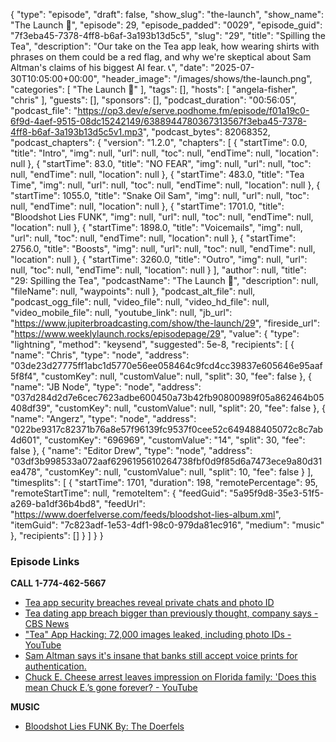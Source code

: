 {
  "type": "episode",
  "draft": false,
  "show_slug": "the-launch",
  "show_name": "The Launch 🚀",
  "episode": 29,
  "episode_padded": "0029",
  "episode_guid": "7f3eba45-7378-4ff8-b6af-3a193b13d5c5",
  "slug": "29",
  "title": "Spilling the Tea",
  "description": "Our take on the Tea app leak, how wearing shirts with phrases on them could be a red flag, and why we're skeptical about Sam Altman's claims of his biggest AI fear. 📞",
  "date": "2025-07-30T10:05:00+00:00",
  "header_image": "/images/shows/the-launch.png",
  "categories": [
    "The Launch 🚀"
  ],
  "tags": [],
  "hosts": [
    "angela-fisher",
    "chris"
  ],
  "guests": [],
  "sponsors": [],
  "podcast_duration": "00:56:05",
  "podcast_file": "https://op3.dev/e/serve.podhome.fm/episode/f01a19c0-6f9d-4aef-9515-08dc15242149/6388944780367313567f3eba45-7378-4ff8-b6af-3a193b13d5c5v1.mp3",
  "podcast_bytes": 82068352,
  "podcast_chapters": {
    "version": "1.2.0",
    "chapters": [
      {
        "startTime": 0.0,
        "title": "Intro",
        "img": null,
        "url": null,
        "toc": null,
        "endTime": null,
        "location": null
      },
      {
        "startTime": 83.0,
        "title": "NO FEAR",
        "img": null,
        "url": null,
        "toc": null,
        "endTime": null,
        "location": null
      },
      {
        "startTime": 483.0,
        "title": "Tea Time",
        "img": null,
        "url": null,
        "toc": null,
        "endTime": null,
        "location": null
      },
      {
        "startTime": 1055.0,
        "title": "Snake Oil Sam",
        "img": null,
        "url": null,
        "toc": null,
        "endTime": null,
        "location": null
      },
      {
        "startTime": 1701.0,
        "title": "Bloodshot Lies FUNK",
        "img": null,
        "url": null,
        "toc": null,
        "endTime": null,
        "location": null
      },
      {
        "startTime": 1898.0,
        "title": "Voicemails",
        "img": null,
        "url": null,
        "toc": null,
        "endTime": null,
        "location": null
      },
      {
        "startTime": 2756.0,
        "title": "Boosts",
        "img": null,
        "url": null,
        "toc": null,
        "endTime": null,
        "location": null
      },
      {
        "startTime": 3260.0,
        "title": "Outro",
        "img": null,
        "url": null,
        "toc": null,
        "endTime": null,
        "location": null
      }
    ],
    "author": null,
    "title": "29: Spilling the Tea",
    "podcastName": "The Launch 🚀",
    "description": null,
    "fileName": null,
    "waypoints": null
  },
  "podcast_alt_file": null,
  "podcast_ogg_file": null,
  "video_file": null,
  "video_hd_file": null,
  "video_mobile_file": null,
  "youtube_link": null,
  "jb_url": "https://www.jupiterbroadcasting.com/show/the-launch/29",
  "fireside_url": "https://www.weeklylaunch.rocks/episodepage/29",
  "value": {
    "type": "lightning",
    "method": "keysend",
    "suggested": 5e-8,
    "recipients": [
      {
        "name": "Chris",
        "type": "node",
        "address": "03de23d27775ff1abc1d5770e56ee058464c9fcd4cc39837e605646e95aaf5f8f4",
        "customKey": null,
        "customValue": null,
        "split": 30,
        "fee": false
      },
      {
        "name": "JB Node",
        "type": "node",
        "address": "037d284d2d7e6cec7623adbe600450a73b42fb90800989f05a862464b05408df39",
        "customKey": null,
        "customValue": null,
        "split": 20,
        "fee": false
      },
      {
        "name": "Angerz",
        "type": "node",
        "address": "022be9317c82371b76a8e57f96139fc9537f0cee52c649488405072c8c7ab4d601",
        "customKey": "696969",
        "customValue": "14",
        "split": 30,
        "fee": false
      },
      {
        "name": "Editor Drew",
        "type": "node",
        "address": "03df3b998533a072aaf6296195610264738fbf0d9f85d6a7473ece9a80d31ea478",
        "customKey": null,
        "customValue": null,
        "split": 10,
        "fee": false
      }
    ],
    "timesplits": [
      {
        "startTime": 1701,
        "duration": 198,
        "remotePercentage": 95,
        "remoteStartTime": null,
        "remoteItem": {
          "feedGuid": "5a95f9d8-35e3-51f5-a269-ba1df36b4bd8",
          "feedUrl": "https://www.doerfelverse.com/feeds/bloodshot-lies-album.xml",
          "itemGuid": "7c823adf-1e53-4df1-98c0-979da81ec916",
          "medium": "music"
        },
        "recipients": []
      }
    ]
  }
}


### Episode Links

**CALL 1-774-462-5667**

* [Tea app security breaches reveal private chats and photo ID](https://9to5mac.com/2025/07/29/tea-app-security-breaches-reveal-private-chats-and-photo-id-as-it-tops-app-store/)
* [Tea dating app breach bigger than previously thought, company says - CBS News](https://www.cbsnews.com/news/tea-dating-advice-app-data-breach/)
* ["Tea" App Hacking: 72,000 images leaked, including photo IDs - YouTube](https://www.youtube.com/watch?v=_qXXyoI6mIs)
* [Sam Altman says it's insane that banks still accept voice prints for authentication. ](https://x.com/vitrupo/status/1947892112747598046)
* [Chuck E. Cheese arrest leaves impression on Florida family: 'Does this mean Chuck E.’s gone forever? - YouTube](https://www.youtube.com/watch?v=Bpt7CMfauj8)

**MUSIC**

* [Bloodshot Lies FUNK By: The Doerfels](https://podcastindex.org/podcast/7365153?episode=40193907278)
